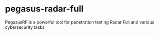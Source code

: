 # pegasus-radar-full
PegasusRF is a powerful tool for penetration testing Radar Full and various cybersecurity tasks
